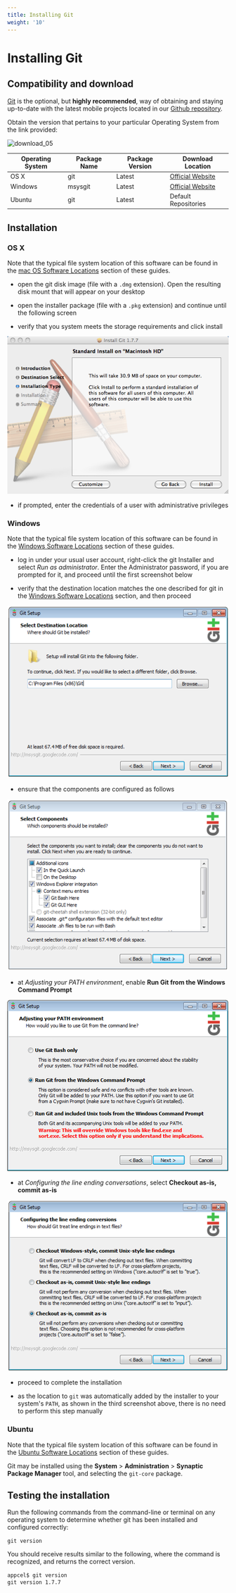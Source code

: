 ```yaml
---
title: Installing Git
weight: '10'
---
```


# Installing Git

## Compatibility and download

[Git](http://en.wikipedia.org/wiki/Git_%28software%29) is the optional, but **highly recommended**, way of obtaining and staying up-to-date with the latest mobile projects located in our [Github repository](https://github.com/appcelerator).

Obtain the version that pertains to your particular Operating System from the link provided:

![download_05](/images/guide/download/attachments/29004836/download_05.png)

| Operating System | Package Name | Package Version | Download Location |
| --- | --- | --- | --- |
| OS X | git | Latest | [Official Website](http://git-scm.com/download) |
| Windows | msysgit | Latest | [Official Website](http://git-scm.com/download) |
| Ubuntu | git | Latest | Default Repositories |

## Installation

### OS X

Note that the typical file system location of this software can be found in the [mac OS Software Locations](/guide/Titanium_SDK/Titanium_SDK_Getting_Started/Installation_and_Configuration/Software_Locations_and_Environment_Variables/#macos-software-locations) section of these guides.

* open the git disk image (file with a `.dmg` extension). Open the resulting disk mount that will appear on your desktop

* open the installer package (file with a `.pkg` extension) and continue until the following screen

* verify that you system meets the storage requirements and click install

![git-install-osx-01](./git-install-osx-01.png)

* if prompted, enter the credentials of a user with administrative privileges

### Windows

Note that the typical file system location of this software can be found in the [Windows Software Locations](/guide/Titanium_SDK/Titanium_SDK_Getting_Started/Installation_and_Configuration/Software_Locations_and_Environment_Variables/#windows-software-locations) section of these guides.

* log in under your usual user account, right-click the git Installer and select _Run as administrator_. Enter the Administrator password, if you are prompted for it, and proceed until the first screenshot below

* verify that the destination location matches the one described for git in the [Windows Software Locations](/guide/Titanium_SDK/Titanium_SDK_Getting_Started/Installation_and_Configuration/Software_Locations_and_Environment_Variables/#windows-software-locations) section, and then proceed

![git-install-01](./git-install-01.png)

* ensure that the components are configured as follows

![git-install-02](./git-install-02.png)

* at _Adjusting your PATH environment_, enable **Run Git from the Windows Command Prompt**

![git-install-03](./git-install-03.png)

* at _Configuring the line ending conversations_, select **Checkout as-is, commit as-is**

![git-install-04](./git-install-04.png)

* proceed to complete the installation

* as the location to `git` was automatically added by the installer to your system's `PATH`, as shown in the third screenshot above, there is no need to perform this step manually

### Ubuntu

Note that the typical file system location of this software can be found in the [Ubuntu Software Locations](/guide/Titanium_SDK/Titanium_SDK_Getting_Started/Installation_and_Configuration/Software_Locations_and_Environment_Variables/#ubuntu-software-locations) section of these guides.

Git may be installed using the **System** \> **Administration** \> **Synaptic Package Manager** tool, and selecting the `git-core` package.

## Testing the installation

Run the following commands from the command-line or terminal on any operating system to determine whether git has been installed and configured correctly:

```
git version
```

You should receive results similar to the following, where the command is recognized, and returns the correct version.

```
appcel$ git version
git version 1.7.7
```
